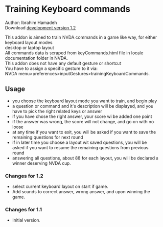 # Training Keyboard commands #

Author: Ibrahim Hamadeh  
Download [development version 1.2](https://github.com/ibrahim-s/trainingNvdaCommands/releases/download/v1.2/trainingKeyboardCommands-1.2-dev.nvda-addon)  

This addon is aimed to train NVDA commands in a game like way, for either keyboard layout modes  
desktop or laptop layout  
All commands data is scraped from keyCommands.html file in locale documentation folder in NVDA.  
This addon does not have any default gesture or shortcut  
You have to assign a specific gesture to it via:  
NVDA menu>preferences>inputGestures>trainingKeyboardCommands.  

## Usage ##

*	you choose the keyboard layout mode you want to train, and begin play    
*	a question or command and it's description will be displayed, and you have to pick the right related keys or answer    
*	if you have chose the right answer, your score wi be added one point  
*	if the answer was wrong, the score will not change, and go on with no loose  
*	at any time if you want to exit, you will be asked if you want to save the remaining questions for next round  
*	if in later time you choose a layout wit saved questions, you will be asked if you want to resume the remaining questions from previous round  
*	answering all questions, about 88 for each layout, you will be declared a winner deserving NVDA cup.  

### Changes for 1.2 ###

*	select current keyboard layout on start if game.
*	Add sounds to correct answer, wrong answer, and upon winning the game.

### Changes for 1.1 ###

*	Initial version.
